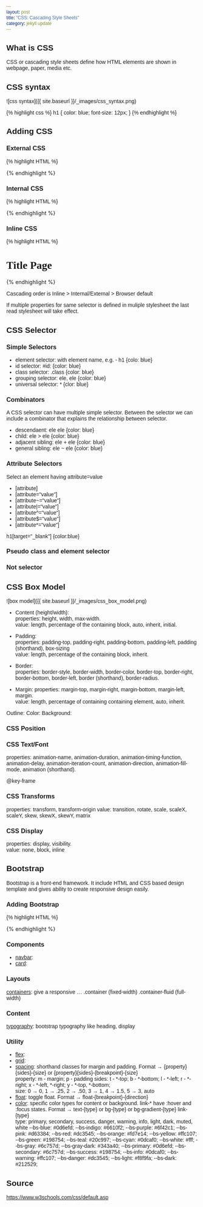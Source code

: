 ```yaml
---
layout: post
title: "CSS: Cascading Style Sheets"
category: jekyll update
---
```


## What is CSS
CSS or cascading style sheets define how HTML elements are shown in webpage, paper, media etc.

## CSS syntax

![css syntax]({{ site.baseurl }}/_images/css_syntax.png)

{% highlight css %}
h1 {
    color: blue;
    font-size: 12px;
}
{% endhighlight %}

## Adding CSS

### External CSS
{% highlight HTML %}
<html>
    <head>
        <link rel="stylesheet" type="text/css" href="mystyle.css">
    </head>
    <body>
    </body>
</html>
{% endhighlight %}

### Internal CSS

{% highlight HTML %}
<html>
    <head>
        <style>
            * {
                font-family: "Malgun Gothic", sans-serif;
            }
        </style>
    </head>
    <body>
    </body>
</hmlt>
{% endhighlight %}

### Inline CSS

{% highlight HTML %}
<html>
    <head>
    </head>
    <body>
        <h1 style="font-family: 'Malgun Gothic'"> Title Page </h1>
    </body>
</html>
{% endhighlight %}


Cascading order is Inline > Internal/External > Browser default

If multiple properties for same selector is defined in muliple stylesheet the last read stylesheet will take effect.

## CSS Selector

### Simple Selectors
- element selector: with element name, e.g. - h1 {colo: blue}
- id selector: #id: {color: blue}
- class selector: .class {color: blue}
- grouping selector: ele, ele {color: blue}
- universal selector: * {clor: blue}

### Combinators
A CSS selector can have multiple simple selector. Between the selector we can include a combinator that explains the relationship between selector. 
- descendaent: ele ele {color: blue}
- child: ele > ele {color: blue}
- adjacent sibling: ele + ele {color: blue}
- general sibling: ele ~ ele {color: blue} 

### Attribute Selectors
Select an element having attribute=value
- [attribute]
- [attribute="value"]
- [attribute~="value"]
- [attribute\|="value"]
- [attribute^="value"]
- [attribute$="value"]
- [attribute*="value"]

h1[target="_blank"] {color:blue}

### Pseudo class and element selector

### Not selector

## CSS Box Model

![box model]({{ site.baseurl }}/_images/css_box_model.png)

- Content (height/width):<br>
properties: height, width, max-width.<br>
value: length, percentage of the containing block, auto, inherit, initial.

- Padding:<br>
properties: padding-top, padding-right, padding-bottom, padding-left, padding (shorthand), box-sizing<br>
value: length, percentage of the containing block, inherit.

- Border:<br>
properties: border-style, border-width, border-color, border-top, border-right, border-bottom, border-left, border (shorthand), border-radius.

- Margin:
properties: margin-top, margin-right, margin-bottom, margin-left, margin.<br>
value: length, percentage of containing containing element, auto, inherit.

Outline:
Color:
Background:

### CSS Position
### CSS Text/Font
properties: animation-name, animation-duration, animation-timing-function, animation-delay, animation-iteration-count, animation-direction, animation-fill-mode, animation (shorthand).

@key-frame 

### CSS Transforms
properties: transform, transform-origin
value: transition, rotate, scale, scaleX, scaleY, skew, skewX, skewY, matrix

### CSS Display
properties: display, visibility.<br>
value: none, block, inline

## Bootstrap
Bootstrap is a front-end framework. It include HTML and CSS based design template and gives ability to create responsive design easily.

### Adding Bootstrap
{% highlight HTML %}
<link rel="stylesheet" href="https://maxcdn.bootstrapcdn.com/bootstrap/4.0.0/css/bootstrap.min.css" integrity="sha384-Gn5384xqQ1aoWXA+058RXPxPg6fy4IWvTNh0E263XmFcJlSAwiGgFAW/dAiS6JXm" crossorigin="anonymous">
{% endhighlight %}

### Components
- [navbar][bootstrap-navbar]:
- [card][bootstrap-card]:

### Layouts
[containers][bootstrap-containers]: give a responsive … .container (fixed-width) .container-fluid (full-width)

### Content
[typography][bootstrap-typography]: bootstrap typography like heading, display

### Utility
- [flex][bootstrap-flex]:
- [grid][bootstrap-grid]:
- [spacing][bootstrap-spacing]: shorthand classes for margin and padding. Format → {property}{sides}-{size} or {property}{sides}-{breakpoint}-{size}<br>
property: m - margin; p - padding
sides: t - *-top; b - *-bottom; l - *-left; r - *-right; x - *-left, *-right; y - *-top, *-bottom;<br>
size: 0 → 0, 1 → .25, 2 → .50, 3 → 1, 4 → 1.5, 5 → 3, auto
- [float][bootstrap-float]: toggle float. Format → float-{breakpoint}-{direction}
- [color][bootstrap-color]: specific color types for content or background. link-* have :hover and :focus states. Format → text-{type} or bg-{type} or bg-gradient-{type}  link-{type}<br>
type: primary, secondary, success, danger, warning, info, light, dark, muted, white
--bs-blue: #0d6efd;
--bs-indigo: #6610f2;
--bs-purple: #6f42c1;
--bs-pink: #d63384;
--bs-red: #dc3545;
--bs-orange: #fd7e14;
--bs-yellow: #ffc107;
--bs-green: #198754;
--bs-teal: #20c997;
--bs-cyan: #0dcaf0;
--bs-white: #fff;
--bs-gray: #6c757d;
--bs-gray-dark: #343a40;
--bs-primary: #0d6efd;
--bs-secondary: #6c757d;
--bs-success: #198754;
--bs-info: #0dcaf0;
--bs-warning: #ffc107;
--bs-danger: #dc3545;
--bs-light: #f8f9fa;
--bs-dark: #212529; 

## Source
https://www.w3schools.com/css/default.asp

[bootstrap-navbar]: https://getbootstrap.com/docs/4.0/components/navbar/
[bootstrap-card]: https://getbootstrap.com/docs/4.0/components/card/
[bootstrap-containers]: https://getbootstrap.com/docs/5.0/layout/containers/
[bootstrap-typography]: https://getbootstrap.com/docs/4.0/content/typography/
[bootstrap-flex]: https://getbootstrap.com/docs/4.0/utilities/flex/
[bootstrap-grid]: https://getbootstrap.com/docs/4.0/layout/grid/
[bootstrap-spacing]: https://getbootstrap.com/docs/4.0/utilities/spacing/
[bootstrap-float]: https://getbootstrap.com/docs/4.0/utilities/float/
[bootstrap-color]: https://getbootstrap.com/docs/4.0/utilities/colors/